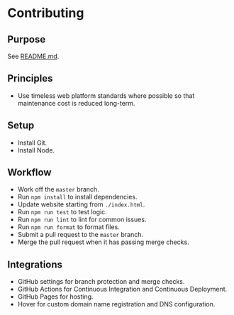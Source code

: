 # Contributing

## Purpose

See [README.md](./README.md).

## Principles

- Use timeless web platform standards where possible so that maintenance cost is reduced long-term.

## Setup

- Install Git.
- Install Node.

## Workflow

- Work off the `master` branch.
- Run `npm install` to install dependencies.
- Update website starting from `./index.html`.
- Run `npm run test` to test logic.
- Run `npm run lint` to lint for common issues.
- Run `npm run format` to format files.
- Submit a pull request to the `master` branch.
- Merge the pull request when it has passing merge checks.

## Integrations

- GitHub settings for branch protection and merge checks.
- GitHub Actions for Continuous Integration and Continuous Deployment.
- GitHub Pages for hosting.
- Hover for custom domain name registration and DNS configuration.
